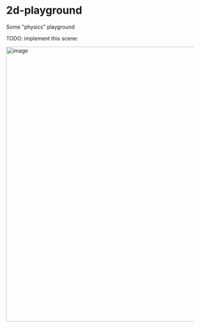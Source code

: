 # 2d-playground
Some "physics" playground

TODO: implement this scene:

<img width="739" alt="image" src="https://github.com/s-e-r-g/2d-playground/assets/4125192/b7bb5001-992d-4ddd-889c-ebbc780e0d06">
